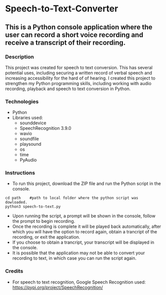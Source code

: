 # Speech-to-Text-Converter
## This is a Python console application where the user can record a short voice recording and receive a transcript of their recording.
### Description
This project was created for speech to text conversion. This has several potential uses, including securing a written record of verbal speech and increasing accessibility for the hard of of hearing. I created this project to strengthen my Python programming skills, including working with audio recording, playback and speech to text conversion in Python.
### Technologies
* Python
* Libraries used:
  * sounddevice
  * SpeechRecognition 3.9.0
  * wavio
  * soundfile
  * playsound
  * os
  * time
  * PyAudio
### Instructions
* To run this project, download the ZIP file and run the Python script in the console.
```
cd path    #path to local folder where the python script was dowloaded.
python3 speech-to-text.py
```
* Upon running the script, a prompt will be shown in the console, follow the prompt to begin recording.
* Once the recording is complete it will be played back automatically, after which you will have the option to record again, obtain a trancript of the recording, or exit the application.
* If you choose to obtain a trancript, your transcript will be displayed in the console.
* It is possible that the application may not be able to convert your recording to text, in which case you can run the script again.
### Credits
* For speech to text recognition, Google Speech Recognition used: https://pypi.org/project/SpeechRecognition/
